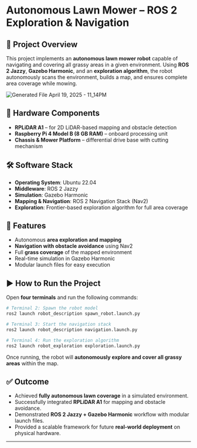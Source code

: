 
# Autonomous Lawn Mower – ROS 2 Exploration & Navigation

## 📌 Project Overview

This project implements an **autonomous lawn mower robot** capable of navigating and covering all grassy areas in a given environment.
Using **ROS 2 Jazzy**, **Gazebo Harmonic**, and an **exploration algorithm**, the robot autonomously scans the environment, builds a map, and ensures complete area coverage while mowing.

  
  ![Generated File April 19, 2025 - 11_14PM](https://github.com/user-attachments/assets/52dad1af-4ba5-4f41-aef0-0b3de3c1ffa9)


## 🔧 Hardware Components

* **RPLiDAR A1** – for 2D LiDAR-based mapping and obstacle detection
* **Raspberry Pi 4 Model B (8 GB RAM)** – onboard processing unit
* **Chassis & Mower Platform** – differential drive base with cutting mechanism

## 🛠️ Software Stack

* **Operating System**: Ubuntu 22.04
* **Middleware**: ROS 2 Jazzy
* **Simulation**: Gazebo Harmonic
* **Mapping & Navigation**: ROS 2 Navigation Stack (Nav2)
* **Exploration**: Frontier-based exploration algorithm for full area coverage

## 🚀 Features

* Autonomous **area exploration and mapping**
* **Navigation with obstacle avoidance** using Nav2
* Full **grass coverage** of the mapped environment
* Real-time simulation in Gazebo Harmonic
* Modular launch files for easy execution

## ▶️ How to Run the Project

Open **four terminals** and run the following commands:

```bash
# Terminal 2: Spawn the robot model
ros2 launch robot_description spawn_robot.launch.py

# Terminal 3: Start the navigation stack
ros2 launch robot_description navigation.launch.py

# Terminal 4: Run the exploration algorithm
ros2 launch robot_exploration exploration.launch.py
```

Once running, the robot will **autonomously explore and cover all grassy areas** within the map.

## ✅ Outcome

* Achieved **fully autonomous lawn coverage** in a simulated environment.
* Successfully integrated **RPLiDAR A1** for mapping and obstacle avoidance.
* Demonstrated **ROS 2 Jazzy + Gazebo Harmonic** workflow with modular launch files.
* Provided a scalable framework for future **real-world deployment** on physical hardware.

---
